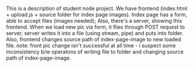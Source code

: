 This is a description of student node project. 
We have frontend (index.html + upload.js + source folder for index page images).
Index page has a form, able to accept files (images needed);
Also, there's a server, showing this frontend.
When we load new pic via form, it flies through POST request to server,
server writes it into a file (using stream, pipe) and puts into folder.
Also, frontend changes source path of index-page-image to new loaded file.
note: front pic change isn't successful at all time - i suspect some inconsistency 
b/w operatons of writing file to folder and changing source path of index-page-image.


